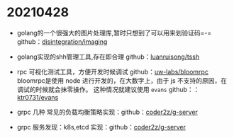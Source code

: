 
# 20210428

* golang的一个很强大的图片处理库,暂时只想到了可以用来划验证码=-= github：[disintegration/imaging](https://github.com/disintegration/imaging)

* golang实现的shh管理工具,存在即合理 github：[luanruisong/tssh](https://github.com/luanruisong/tssh)

* rpc 可视化测试工具，方便开发时候调试 github：[uw-labs/bloomrpc](https://github.com/uw-labs/bloomrpc) bloomrpc是使用 node 进行开发的，在大数字上，由于 js 不支持的原因，在调试的时候就会抹零操作。 这种情况就建议使用 `evans` github：：[ktr0731/evans](https://github.com/ktr0731/evans)

* grpc 几种 常见的负载均衡策略实现：github：[coder2z/g-server](https://github.com/coder2z/g-server/tree/main/xgrpc/balancer)

* grpc 服务发现：k8s,etcd 实现：github：[coder2z/g-server](https://github.com/coder2z/g-server/tree/main/xregistry)
